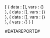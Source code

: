 [
{
  data    : [],
  vars    : {}  
},
{
  data    : [],
  vars    : {}  
},
{
  data    : [],
  vars    : {}  
},
{
  vars    : {}
}
]

#DATAREPORTE#